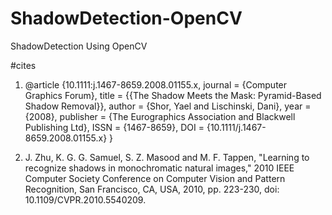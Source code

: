 # ShadowDetection-OpenCV
ShadowDetection Using OpenCV

#cites
1. @article {10.1111:j.1467-8659.2008.01155.x,
journal = {Computer Graphics Forum},
title = {{The Shadow Meets the Mask: Pyramid-Based Shadow Removal}},
author = {Shor, Yael and Lischinski, Dani},
year = {2008},
publisher = {The Eurographics Association and Blackwell Publishing Ltd},
ISSN = {1467-8659},
DOI = {10.1111/j.1467-8659.2008.01155.x}
}

2. J. Zhu, K. G. G. Samuel, S. Z. Masood and M. F. Tappen, "Learning to recognize shadows in monochromatic natural images," 2010 IEEE Computer Society Conference on Computer Vision and Pattern Recognition, San Francisco, CA, USA, 2010, pp. 223-230, doi: 10.1109/CVPR.2010.5540209.
